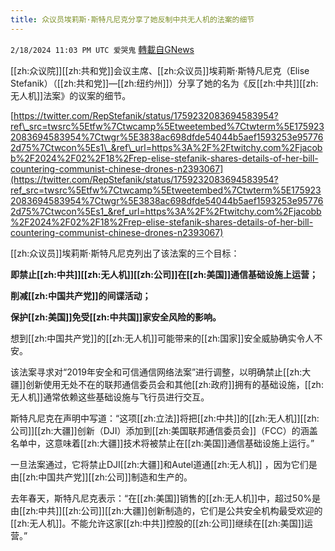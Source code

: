 ```yaml
---
title: 众议员埃莉斯·斯特凡尼克分享了她反制中共无人机的法案的细节
---
```

`2/18/2024 11:03 PM UTC 爱哭鬼` [轉載自GNews](https://gnews.org/articles/2321026)

[[zh:众议院]][[zh:共和党]]会议主席、[[zh:众议员]]埃莉斯·斯特凡尼克（Elise Stefanik）（[[zh:共和党]]—[[zh:纽约州]]）分享了她的名为《反[[zh:中共]][[zh:无人机]]法案》的议案的细节。

  

[https://twitter.com/RepStefanik/status/1759232083694583954?ref\_src=twsrc%5Etfw%7Ctwcamp%5Etweetembed%7Ctwterm%5E1759232083694583954%7Ctwgr%5E3838ac698dfde54044b5aef1593253e957762d75%7Ctwcon%5Es1\_&ref\_url=https%3A%2F%2Ftwitchy.com%2Fjacobb%2F2024%2F02%2F18%2Frep-elise-stefanik-shares-details-of-her-bill-countering-communist-chinese-drones-n2393067](https://twitter.com/RepStefanik/status/1759232083694583954?ref_src=twsrc%5Etfw%7Ctwcamp%5Etweetembed%7Ctwterm%5E1759232083694583954%7Ctwgr%5E3838ac698dfde54044b5aef1593253e957762d75%7Ctwcon%5Es1_&ref_url=https%3A%2F%2Ftwitchy.com%2Fjacobb%2F2024%2F02%2F18%2Frep-elise-stefanik-shares-details-of-her-bill-countering-communist-chinese-drones-n2393067)

  

[[zh:众议员]]埃莉斯·斯特凡尼克列出了该法案的三个目标：

**即禁止[[zh:中共]][[zh:无人机]][[zh:公司]]在[[zh:美国]]通信基础设施上运营；**

**削减[[zh:中国共产党]]的间谍活动；**

**保护[[zh:美国]]免受[[zh:中共国]]家安全风险的影响。**

  

想到[[zh:中国共产党]]的[[zh:无人机]]可能带来的[[zh:国家]]安全威胁确实令人不安。

  

该法案寻求对“2019年安全和可信通信网络法案”进行调整，以明确禁止[[zh:大疆]]创新使用无处不在的联邦通信委员会和其他[[zh:政府]]拥有的基础设施，[[zh:无人机]]通常依赖这些基础设施与飞行员进行交互。

  

斯特凡尼克在声明中写道：“这项[[zh:立法]]将把[[zh:中共]]的[[zh:无人机]][[zh:公司]][[zh:大疆]]创新（DJI）添加到[[zh:美国联邦通信委员会]]（FCC）的涵盖名单中，这意味着[[zh:大疆]]技术将被禁止在[[zh:美国]]通信基础设施上运行。”

  

一旦法案通过，它将禁止DJI[[zh:大疆]]和Autel道通[[zh:无人机]] ，因为它们是由[[zh:中国共产党]][[zh:公司]]制造和生产的。

  

去年春天，斯特凡尼克表示：“在[[zh:美国]]销售的[[zh:无人机]]中，超过50%是由[[zh:中共]][[zh:公司]][[zh:大疆]]创新制造的，它们是公共安全机构最受欢迎的[[zh:无人机]]。不能允许这家[[zh:中共]]控股的[[zh:公司]]继续在[[zh:美国]]运营。”
